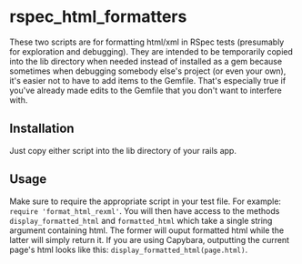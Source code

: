 rspec\_html\_formatters
=======================

These two scripts are for formatting html/xml in RSpec tests (presumably for
exploration and debugging). They are intended to be temporarily copied into the
lib directory when needed instead of installed as a gem because sometimes when
debugging somebody else's project (or even your own), it's easier not to have to
add items to the Gemfile. That's especially true if you've already made edits
to the Gemfile that you don't want to interfere with.

Installation
------------
Just copy either script into the lib directory of your rails app.


Usage
-----
Make sure to require the appropriate script in your test file. For example:
`require 'format_html_rexml'`. You will then have access to the methods
`display_formatted_html` and `formatted_html` which take a single string
argument containing html. The former will ouput formatted html while the latter
will simply return it. If you are using Capybara, outputting the current page's
html looks like this: `display_formatted_html(page.html)`.
